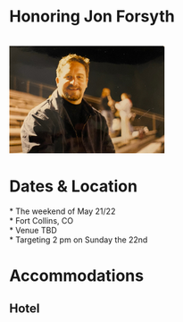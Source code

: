 <div class="content">
    <h1>Honoring Jon Forsyth</h1>
    <br>
    <img src="dad.jpg" alt="Dad" width="278" height="192" />
    <br>
    <h1>Dates & Location</h1>
    <p>
      * The weekend of May 21/22 </br>
      * Fort Collins, CO </br>
      * Venue TBD </br>
      * Targeting 2 pm on Sunday the 22nd </br>
    </p>
    <h1>Accommodations</h1>
    <h2>Hotel<h2>
  
</div>
